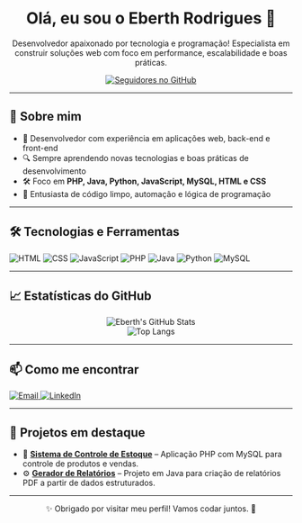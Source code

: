 <!-- README PROFISSIONAL DE PERFIL GITHUB -->

<h1 align="center">Olá, eu sou o Eberth Rodrigues 👋</h1>

<p align="center">
  Desenvolvedor apaixonado por tecnologia e programação! Especialista em construir soluções web com foco em performance, escalabilidade e boas práticas.
</p>

<p align="center">
  <a href="https://github.com/EberthRodrigues?tab=followers">
    <img 
      alt="Seguidores no GitHub"
      src="https://custom-icon-badges.demolab.com/github/followers/EberthRodrigues?color=236ad3&labelColor=1155ba&style=for-the-badge&logo=github&label=Seguidores&logoColor=white"
    />
  </a>
</p>

---

## 🚀 Sobre mim

- 💼 Desenvolvedor com experiência em aplicações web, back-end e front-end
- 🔍 Sempre aprendendo novas tecnologias e boas práticas de desenvolvimento
- 🛠️ Foco em **PHP, Java, Python, JavaScript, MySQL, HTML e CSS**
- 🧠 Entusiasta de código limpo, automação e lógica de programação

---

## 🛠️ Tecnologias e Ferramentas

<div align="left">

![HTML](https://img.shields.io/badge/HTML5-E34F26?style=for-the-badge&logo=html5&logoColor=white)
![CSS](https://img.shields.io/badge/CSS3-1572B6?style=for-the-badge&logo=css3&logoColor=white)
![JavaScript](https://img.shields.io/badge/JavaScript-F7DF1E?style=for-the-badge&logo=javascript&logoColor=black)
![PHP](https://img.shields.io/badge/PHP-777BB4?style=for-the-badge&logo=php&logoColor=white)
![Java](https://img.shields.io/badge/Java-007396?style=for-the-badge&logo=java&logoColor=white)
![Python](https://img.shields.io/badge/Python-3776AB?style=for-the-badge&logo=python&logoColor=white)
![MySQL](https://img.shields.io/badge/MySQL-4479A1?style=for-the-badge&logo=mysql&logoColor=white)

</div>

---

## 📈 Estatísticas do GitHub

<div align="center">

![Eberth's GitHub Stats](https://github-readme-stats.vercel.app/api?username=EberthRodrigues&show_icons=true&theme=tokyonight&hide_border=true)
<br />
![Top Langs](https://github-readme-stats.vercel.app/api/top-langs/?username=EberthRodrigues&layout=compact&theme=tokyonight&hide_border=true)

</div>

---

## 📫 Como me encontrar

<p>
  <a href="mailto:seuemail@gmail.com">
    <img alt="Email" src="https://img.shields.io/badge/Email-D14836?style=for-the-badge&logo=gmail&logoColor=white" />
  </a>
  <a href="https://www.linkedin.com/in/seuusuario/">
    <img alt="LinkedIn" src="https://img.shields.io/badge/LinkedIn-0077B5?style=for-the-badge&logo=linkedin&logoColor=white" />
  </a>
</p>

---

## 🌟 Projetos em destaque

- 🔧 **[Sistema de Controle de Estoque](https://github.com/EberthRodrigues/NomeDoProjeto)** – Aplicação PHP com MySQL para controle de produtos e vendas.
- ⚙️ **[Gerador de Relatórios](https://github.com/EberthRodrigues/NomeDoProjeto)** – Projeto em Java para criação de relatórios PDF a partir de dados estruturados.

---

<p align="center">✨ Obrigado por visitar meu perfil! Vamos codar juntos. 🚀</p>
